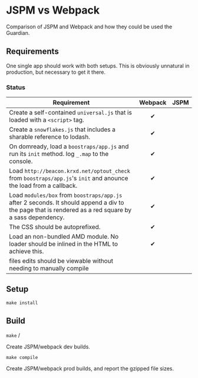 # JSPM vs Webpack

Comparison of JSPM and Webpack and how they could be used the Guardian.

## Requirements

One single app should work with both setups. This is obviously unnatural in production, but necessary to get it there.

### Status

| Requirement | Webpack | JSPM  |
|---|:-:|:-:|
| Create a self-contained `universal.js` that is loaded with a `<script>` tag. | ✔ |  |
| Create a `snowflakes.js` that includes a sharable reference to lodash. | ✔ |  |
| On domready, load a `boostraps/app.js` and run its `init` method. log `_.map` to the console. | ✔ |  |
| Load `http://beacon.krxd.net/optout_check` from `boostraps/app.js`'s `init` and anounce the load from a callback. | ✔ |  |
| Load `modules/box` from `boostraps/app.js` after 2 seconds. It should append a div to the page that is rendered as a red square by a sass dependency. | ✔ |  |
| The CSS should be autoprefixed. | ✔ |  |
| Load an non-bundled AMD module. No loader should be inlined in the HTML to achieve this. | ✔ |  |
| files edits should be viewable without needing to manually compile |  |  |

## Setup

`make install`

## Build

`make` /

Create JSPM/webpack dev builds.

`make compile`

Create JSPM/webpack prod builds, and report the gzipped file sizes.